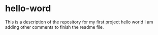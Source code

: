 # hello-word
This is a description of the repository for my first project hello world
I am adding other comments to finish the readme file. 
